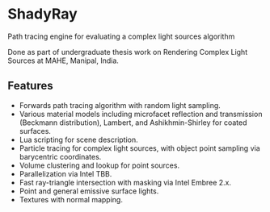 # ShadyRay
Path tracing engine for evaluating a complex light sources algorithm

Done as part of undergraduate thesis work on Rendering Complex Light Sources at MAHE, Manipal, India.

## Features
* Forwards path tracing algorithm with random light sampling.
* Various material models including microfacet reflection and transmission (Beckmann distribution), Lambert, and Ashikhmin-Shirley for coated surfaces.
* Lua scripting for scene description.
* Particle tracing for complex light sources, with object point sampling via barycentric coordinates.
* Volume clustering and lookup for point sources.
* Parallelization via Intel TBB.
* Fast ray-triangle intersection with masking via Intel Embree 2.x.
* Point and general emissive surface lights.
* Textures with normal mapping.
